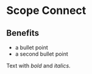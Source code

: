Scope Connect
=============

Benefits
--------

* a bullet point
* a second bullet point

Text with *bold* and _italics_.
